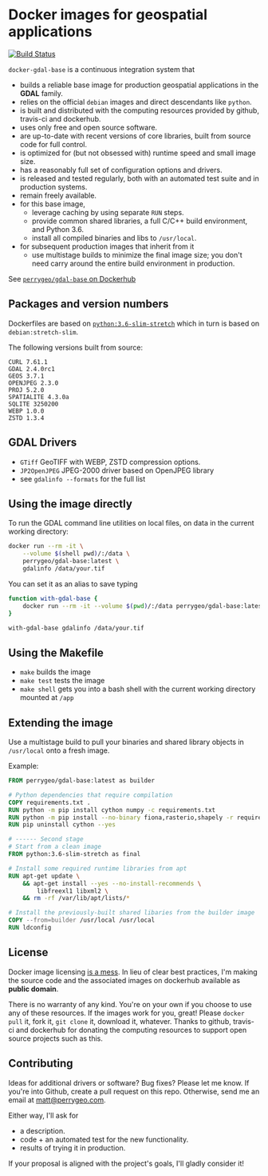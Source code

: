 # Docker images for geospatial applications

[![Build Status](https://travis-ci.com/perrygeo/docker-gdal-base.svg?branch=master)](https://travis-ci.com/perrygeo/docker-gdal-base)

`docker-gdal-base` is a continuous integration system that

* builds a reliable base image for production geospatial applications in the **GDAL** family.
* relies on the official `debian` images and direct descendants like `python`.
* is built and distributed with the computing resources provided by github, travis-ci and dockerhub.
* uses only free and open source software.
* are up-to-date with recent versions of core libraries, built from source code for full control.
* is optimized for (but not obsessed with) runtime speed and small image size.
* has a reasonably full set of configuration options and drivers.
* is released and tested regularly, both with an automated test suite and in production systems.
* remain freely available.
* for this base image,
    - leverage caching by using separate `RUN` steps.
    - provide common shared libraries, a full C/C++ build environment, and Python 3.6.
    - install all compiled binaries and libs to `/usr/local`.
* for subsequent production images that inherit from it
    - use multistage builds to minimize the final image size; you don't need carry around the entire build environment in production.

See [`perrygeo/gdal-base` on Dockerhub](https://hub.docker.com/r/perrygeo/gdal-base)

## Packages and version numbers

Dockerfiles are based on [`python:3.6-slim-stretch`](https://github.com/docker-library/python/blob/master/3.6/stretch/slim/Dockerfile) which in turn is based on `debian:stretch-slim`.


The following versions built from source:

```
CURL 7.61.1
GDAL 2.4.0rc1
GEOS 3.7.1
OPENJPEG 2.3.0
PROJ 5.2.0
SPATIALITE 4.3.0a
SQLITE 3250200
WEBP 1.0.0
ZSTD 1.3.4
```

## GDAL Drivers


* `GTiff` GeoTIFF with WEBP, ZSTD compression options.
* `JP2OpenJPEG` JPEG-2000 driver based on OpenJPEG library
* see `gdalinfo --formats` for the full list


## Using the image directly


To run the GDAL command line utilities on local files, on data in the current working directory:

```bash
docker run --rm -it \
    --volume $(shell pwd)/:/data \
    perrygeo/gdal-base:latest \
    gdalinfo /data/your.tif
```

You can set it as an alias to save typing

```bash
function with-gdal-base {
    docker run --rm -it --volume $(pwd)/:/data perrygeo/gdal-base:latest /bin/bash -c "$@"
}

with-gdal-base gdalinfo /data/your.tif
```

## Using the Makefile

* `make` builds the image
* `make test` tests the image
* `make shell` gets you into a bash shell with the current working directory mounted at `/app`

## Extending the image

Use a multistage build to pull your binaries and shared library objects in `/usr/local` onto a fresh image.

Example:
```Dockerfile
FROM perrygeo/gdal-base:latest as builder

# Python dependencies that require compilation
COPY requirements.txt .
RUN python -m pip install cython numpy -c requirements.txt
RUN python -m pip install --no-binary fiona,rasterio,shapely -r requirements.txt
RUN pip uninstall cython --yes

# ------ Second stage
# Start from a clean image
FROM python:3.6-slim-stretch as final

# Install some required runtime libraries from apt
RUN apt-get update \
    && apt-get install --yes --no-install-recommends \
        libfreexl1 libxml2 \
    && rm -rf /var/lib/apt/lists/*

# Install the previously-built shared libaries from the builder image
COPY --from=builder /usr/local /usr/local
RUN ldconfig
```

## License

Docker image licensing [is a mess](https://opensource.stackexchange.com/a/7015).
In lieu of clear best practices, I'm making the source code and the associated images on dockerhub
available as **public domain**.

There is no warranty of any kind.
You're on your own if you choose to use any of these resources.
If the images work for you, great!
Please `docker pull` it, fork it, `git clone` it, download it, whatever.
Thanks to github, travis-ci and dockerhub
for donating the computing resources to support open source projects such as this.


## Contributing

Ideas for additional drivers or software? Bug fixes? Please let me know.
If you're into Github, create a pull request on this repo. Otherwise, send me an email at matt@perrygeo.com.

Either way, I'll ask for

* a description.
* code + an automated test for the new functionality.
* results of trying it in production.

If your proposal is aligned with the project's goals, I'll gladly consider it!
